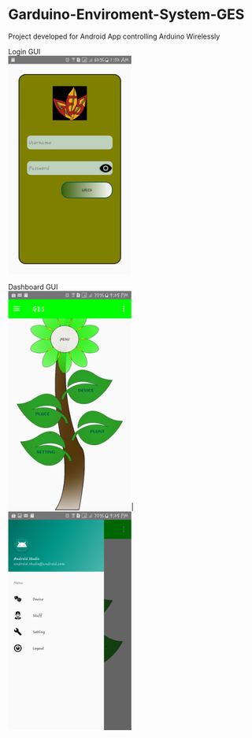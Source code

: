 # Garduino-Enviroment-System-GES
Project developed for Android App controlling Arduino Wirelessly

Login GUI<br>
<kbd><img src="https://github.com/Syahiddan/Garduino-Enviroment-System-GES/blob/master/GUI%20PSM/login/login.png" width="250"></kdb>

Dashboard GUI<br>
<kbd><img src="https://github.com/Syahiddan/Garduino-Enviroment-System-GES/blob/master/GUI%20PSM/dashboard/Dashboard.png" width="250"></kbd>|<kbd><img src="https://github.com/Syahiddan/Garduino-Enviroment-System-GES/blob/master/GUI%20PSM/dashboard/Dashboard_slider.png" width="250"></kbd>

